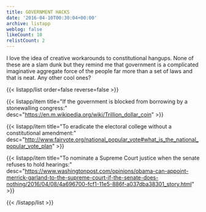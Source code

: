 ```yaml
---
title: GOVERNMENT HACKS
date: '2016-04-10T00:30:04+00:00'
archive: listapp
weblog: false
likeCount: 10
relistCount: 2
---
```


I love the idea of creative workarounds to constitutional hangups. None of these are a slam dunk but they remind me that government is a complicated imaginative aggregate force of the people far more than a set of laws and that is neat. Any other cool ones?

<!--more-->

{{< listapp/list order=false reverse=false >}}

   {{< listapp/item title="If the government is blocked from borrowing by a stonewalling congress:"
      desc="https://en.m.wikipedia.org/wiki/Trillion_dollar_coin" >}}

   {{< listapp/item title="To eradicate the electoral college without a constitutional amendment:"
      desc="http://www.fairvote.org/national_popular_vote#what_is_the_national_popular_vote_plan" >}}

   {{< listapp/item title="To nominate a Supreme Court justice when the senate refuses to hold hearings:"
      desc="https://www.washingtonpost.com/opinions/obama-can-appoint-merrick-garland-to-the-supreme-court-if-the-senate-does-nothing/2016/04/08/4a696700-fcf1-11e5-886f-a037dba38301_story.html" >}}

{{< /listapp/list >}}
